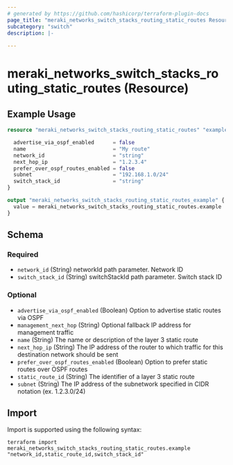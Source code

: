 ```yaml
---
# generated by https://github.com/hashicorp/terraform-plugin-docs
page_title: "meraki_networks_switch_stacks_routing_static_routes Resource - terraform-provider-meraki"
subcategory: "switch"
description: |-
  
---
```


# meraki_networks_switch_stacks_routing_static_routes (Resource)



## Example Usage

```terraform
resource "meraki_networks_switch_stacks_routing_static_routes" "example" {

  advertise_via_ospf_enabled      = false
  name                            = "My route"
  network_id                      = "string"
  next_hop_ip                     = "1.2.3.4"
  prefer_over_ospf_routes_enabled = false
  subnet                          = "192.168.1.0/24"
  switch_stack_id                 = "string"
}

output "meraki_networks_switch_stacks_routing_static_routes_example" {
  value = meraki_networks_switch_stacks_routing_static_routes.example
}
```

<!-- schema generated by tfplugindocs -->
## Schema

### Required

- `network_id` (String) networkId path parameter. Network ID
- `switch_stack_id` (String) switchStackId path parameter. Switch stack ID

### Optional

- `advertise_via_ospf_enabled` (Boolean) Option to advertise static routes via OSPF
- `management_next_hop` (String) Optional fallback IP address for management traffic
- `name` (String) The name or description of the layer 3 static route
- `next_hop_ip` (String) The IP address of the router to which traffic for this destination network should be sent
- `prefer_over_ospf_routes_enabled` (Boolean) Option to prefer static routes over OSPF routes
- `static_route_id` (String) The identifier of a layer 3 static route
- `subnet` (String) The IP address of the subnetwork specified in CIDR notation (ex. 1.2.3.0/24)

## Import

Import is supported using the following syntax:

```shell
terraform import meraki_networks_switch_stacks_routing_static_routes.example "network_id,static_route_id,switch_stack_id"
```
